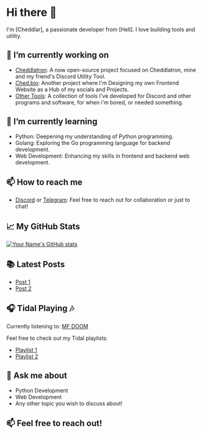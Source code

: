 # Hi there 👋

I'm [Cheddlar], a passionate developer from [Hell]. I love building tools and utility.

## 🔭 I’m currently working on
- [Cheddlatron](https://github.com/Cheddlar/Cheddlatron-Source): A now open-source project focused on Cheddlatron, mine and my friend's Discord Utility Tool.
- [Ched.bio](https://Ched.bio/): Another project where I'm Designing my own Frontend Website as a Hub of my socials and Projects.
- [Other Tools](https://github.com/Cheddlar?tab=repositories): A collection of tools I've developed for Discord and other programs and software, for when i'm bored, or needed something.

## 🌱 I’m currently learning
- Python: Deepening my understanding of Python programming.
- Golang: Exploring the Go programming language for backend development.
- Web Development: Enhancing my skills in frontend and backend web development.

## 📫 How to reach me
- [Discord](https://discordapp.com/users/109820747521748992/) or [Telegram](https://t.me/Cheddlar): Feel free to reach out for collaboration or just to chat!

## 📈 My GitHub Stats
[![Your Name's GitHub stats](https://github-readme-stats.vercel.app/api?username=Cheddlar&show_icons=true&theme=radical)](https://github.com/Cheddlar)

## 📚 Latest Posts
- [Post 1](https://ched.bio/)
- [Post 2](https://cheddlatron.com/)

## 🎧 Tidal Playing 🎶
Currently listening to: [MF DOOM](https://tidal.com/browse/album/143661100?u)

Feel free to check out my Tidal playlists:
- [Playlist 1](https://tidal.com/browse/playlist/676b502f-e92d-4a1e-8e73-40b3653c6952)
- [Playlist 2](https://tidal.com/browse/playlist/e0adc29e-d1ea-46f9-b5e0-b03277b977b4)


## 💬 Ask me about
- Python Development
- Web Development
- Any other topic you wish to discuss about!

## 📫 Feel free to reach out!
